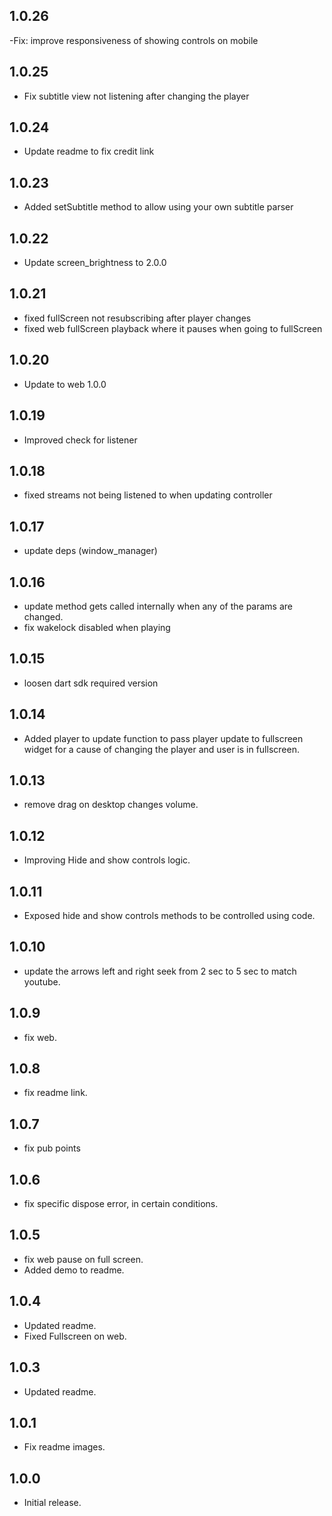 ## 1.0.26

-Fix: improve responsiveness of showing controls on mobile

## 1.0.25

- Fix subtitle view not listening after changing the player

## 1.0.24

- Update readme to fix credit link

## 1.0.23

- Added setSubtitle method to allow using your own subtitle parser

## 1.0.22

- Update screen_brightness to 2.0.0

## 1.0.21

- fixed fullScreen not resubscribing after player changes
- fixed web fullScreen playback where it pauses when going to fullScreen

## 1.0.20

- Update to web 1.0.0

## 1.0.19

- Improved check for listener

## 1.0.18

- fixed streams not being listened to when updating controller

## 1.0.17

- update deps (window_manager)

## 1.0.16

- update method gets called internally when any of the params are changed.
- fix wakelock disabled when playing

## 1.0.15

- loosen dart sdk required version

## 1.0.14

- Added player to update function to pass player update to fullscreen widget for a cause of changing the player and user is in fullscreen.

## 1.0.13

- remove drag on desktop changes volume.

## 1.0.12

- Improving Hide and show controls logic.

## 1.0.11

- Exposed hide and show controls methods to be controlled using code.

## 1.0.10

- update the arrows left and right seek from 2 sec to 5 sec to match youtube.

## 1.0.9

- fix web.

## 1.0.8

- fix readme link.

## 1.0.7

- fix pub points

## 1.0.6

- fix specific dispose error, in certain conditions.

## 1.0.5

- fix web pause on full screen.
- Added demo to readme.

## 1.0.4

- Updated readme.
- Fixed Fullscreen on web.

## 1.0.3

- Updated readme.

## 1.0.1

- Fix readme images.

## 1.0.0

- Initial release.
